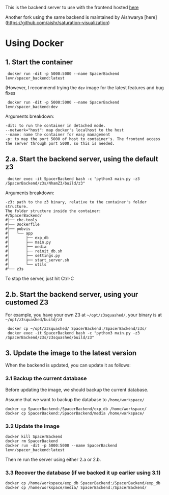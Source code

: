 This is the backend server to use with the frontend hosted [here](https://nhamlv-55.github.io/spacer-visualization/#/)

Another fork using the same backend is maintained by Aishwarya [here] (https://github.com/aishr/saturation-visualization)

# Using Docker
## 1. Start the container

```
 docker run -dit -p 5000:5000 --name SpacerBackend levn/spacer_backend:latest

```
(However, I recommend trying the `dev` image for the latest features and bug fixes
```
 docker run -dit -p 5000:5000 --name SpacerBackend levn/spacer_backend:dev

```
Arguments breakdown:
```
-dit: to run the container in detached mode.
--network="host": map docker's localhost to the host
--name: name the container for easy management
-p: to map the port 5000 of host to container's. The frontend access the server through port 5000, so this is needed.

```
## 2.a. Start the backend server, using the default z3 
```
 docker exec -it SpacerBackend bash -c "python3 main.py -z3 /SpacerBackend/z3s/NhamZ3/build/z3"
``` 
Arguments breakdown:
```
-z3: path to the z3 binary, relative to the container's folder structure.
The folder structure inside the container:
#/SpacerBackend/
#├── chc-tools
#├── Dockerfile
#├── pobvis
#│   └── app
#│       ├── exp_db
#│       ├── main.py
#│       ├── media
#│       ├── reinit_db.sh
#│       ├── settings.py
#│       ├── start_server.sh
#│       └── utils
#└── z3s
```
To stop the server, just hit Ctrl-C
## 2.b. Start the backend server, using your customed Z3
For example, you have your own Z3 at `~/opt/z3squashed/`, your binary is at `~/opt/z3squashed/build/z3`
```
 docker cp ~/opt/z3squashed/ SpacerBackend:/SpacerBackend/z3s/
 docker exec -it SpacerBackend bash -c "python3 main.py -z3 /SpacerBackend/z3s/z3squashed/build/z3"
```

## 3. Update the image to the latest version
When the backend is updated, you can update it as follows:
### 3.1 Backup the current database
Before updating the image, we should backup the current database.

Assume that we want to backup the database to `/home/workspace/`
```
docker cp SpacerBackend:/SpacerBackend/exp_db /home/workspace/
docker cp SpacerBackend:/SpacerBackend/media /home/workspace/
```
### 3.2 Update the image
```
docker kill SpacerBackend
docker rm SpacerBackend
docker run -dit -p 5000:5000 --name SpacerBackend levn/spacer_backend:latest
```
Then re run the server using either 2.a or 2.b. 
### 3.3 Recover the database (if we backed it up earlier using 3.1)
```
docker cp /home/workspace/exp_db SpacerBackend:/SpacerBackend/exp_db
docker cp /home/workspace/media/ SpacerBackend:/SpacerBackend/
```


